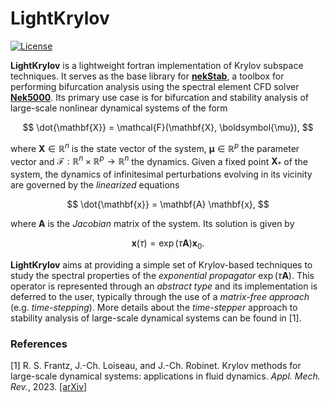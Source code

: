 # LightKrylov

[![License](https://img.shields.io/badge/License-BSD_3--Clause-blue.svg)](https://opensource.org/licenses/BSD-3-Clause)

**LightKrylov** is a lightweight fortran implementation of Krylov subspace techniques. It serves as the base library for [**nekStab**](https://github.com/nekStab/nekStab), a toolbox for performing bifurcation analysis using the spectral element CFD solver [**Nek5000**](https://github.com/Nek5000/Nek5000).
Its primary use case is for bifurcation and stability analysis of large-scale nonlinear dynamical systems of the form

$$
\dot{\mathbf{X}} = \mathcal{F}(\mathbf{X}, \boldsymbol{\mu}),
$$

where $\mathbf{X} \in \mathbb{R}^{n}$ is the state vector of the system, $\boldsymbol{\mu} \in \mathbb{R}^p$ the parameter vector and $\mathcal{F} : \mathbb{R}^n \times \mathbb{R}^p \to \mathbb{R}^n$ the dynamics.
Given a fixed point $\mathbf{X}_*$ of the system, the dynamics of infinitesimal perturbations evolving in its vicinity are governed by the *linearized* equations

$$
\dot{\mathbf{x}} = \mathbf{A} \mathbf{x},
$$

where $\mathbf{A}$ is the *Jacobian* matrix of the system.
Its solution is given by

$$
\mathbf{x}(\tau) = \exp\left( \tau \mathbf{A} \right) \mathbf{x}_0.
$$

**LightKrylov** aims at providing a simple set of Krylov-based techniques to study the spectral properties of the *exponential propagator* $\exp \left( \tau \mathbf{A} \right)$.
This operator is represented through an *abstract type* and its implementation is deferred to the user, typically through the use of a *matrix-free approach* (e.g. *time-stepping*).
More details about the *time-stepper* approach to stability analysis of large-scale dynamical systems can be found in [1].

### References

[1] R. S. Frantz, J.-Ch. Loiseau, and J.-Ch. Robinet. Krylov methods for large-scale dynamical systems: applications in fluid dynamics. *Appl. Mech. Rev.*, 2023. [[arXiv]](https://arxiv.org/abs/2301.12940)
